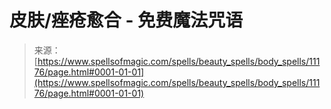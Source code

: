 <!--yml

分类：未分类

日期：2024-06-12 18:48:14

-->

# 皮肤/痤疮愈合 - 免费魔法咒语

> 来源：[https://www.spellsofmagic.com/spells/beauty_spells/body_spells/11176/page.html#0001-01-01](https://www.spellsofmagic.com/spells/beauty_spells/body_spells/11176/page.html#0001-01-01)
